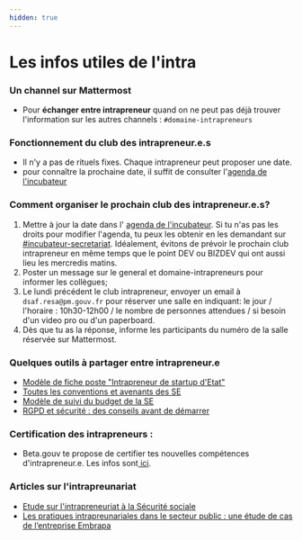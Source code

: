 ```yaml
---
hidden: true
---
```


# Les infos utiles de l'intra

### Un channel sur Mattermost

* Pour **échanger entre intrapreneur** quand on ne peut pas déjà trouver l'information sur les autres channels : `#domaine-intrapreneurs`

### Fonctionnement du club des intrapreneur.e.s

* Il n'y a pas de rituels fixes. Chaque intrapreneur peut proposer une date.
* pour connaître la prochaine date, il suffit de consulter l'[agenda de l'incubateur](https://calendar.google.com/calendar/embed?src=0ieonqap1r5jeal5ugeuhoovlg%40group.calendar.google.com\&ctz=Europe/Paris)

### Comment organiser le prochain club des intrapreneur.e.s?

1. Mettre à jour la date dans l' [agenda de l'incubateur](https://calendar.google.com/calendar/embed?src=0ieonqap1r5jeal5ugeuhoovlg%40group.calendar.google.com\&ctz=Europe/Paris). Si tu n'as pas les droits pour modifier l'agenda, tu peux les obtenir en les demandant sur [#incubateur-secretariat](https://mattermost.incubateur.net/betagouv/channels/incubateur-secretariat). Idéalement, évitons de prévoir le prochain club intrapreneur en même temps que le point DEV ou BIZDEV qui ont aussi lieu les mercredis matins.
2. Poster un message sur le general et domaine-intrapreneurs pour informer les collègues;
3. Le lundi précédent le club intrapreneur, envoyer un email à `dsaf.resa@pm.gouv.fr` pour réserver une salle en indiquant: le jour / l'horaire : 10h30-12h00 / le nombre de personnes attendues / si besoin d'un video pro ou d'un paperboard.
4. Dès que tu as la réponse, informe les participants du numéro de la salle réservée sur Mattermost.

### Quelques outils à partager entre intrapreneur.e

* [Modèle de fiche poste "Intrapreneur de startup d'Etat"](https://github.com/betagouv/beta.gouv.fr/files/3069081/Fiche.poste.Intrapreneur.startup.d.Etat.VBETA.docx)
* [Toutes les conventions et avenants des SE](https://www.data.gouv.fr/fr/datasets/conventions-de-partenariat/)
* [Modèle de suivi du budget de la SE](https://docs.google.com/spreadsheets/d/1JSVnmruZq0iufjpxabnYKaHcR1XBygL0MXkYOm7nz3E/edit?usp=sharing)
* [RGPD et sécurité : des conseils avant de démarrer](../../../je-securise-mon-produit/guide-rgpd-et-securite.md)

### Certification des intrapreneurs :

* Beta.gouv te propose de certifier tes nouvelles compétences d'intrapreneur.e. Les infos sont[ ici](../../../travailler-a-beta-gouv/se-former/certification-des-intrapreneurs/).

### Articles sur l'intrapreunariat

* [Etude sur l'intrapreneuriat à la Sécurité sociale](https://en3s.fr/articles-regards/reac/2020/INTRAPRENEURIAT.pdf)
* [Les pratiques intrapreunariales dans le secteur public : une étude de cas de l’entreprise Embrapa](https://pad.incubateur.net/kHFy0e1oTOSCbZAsQT24hg?view)
